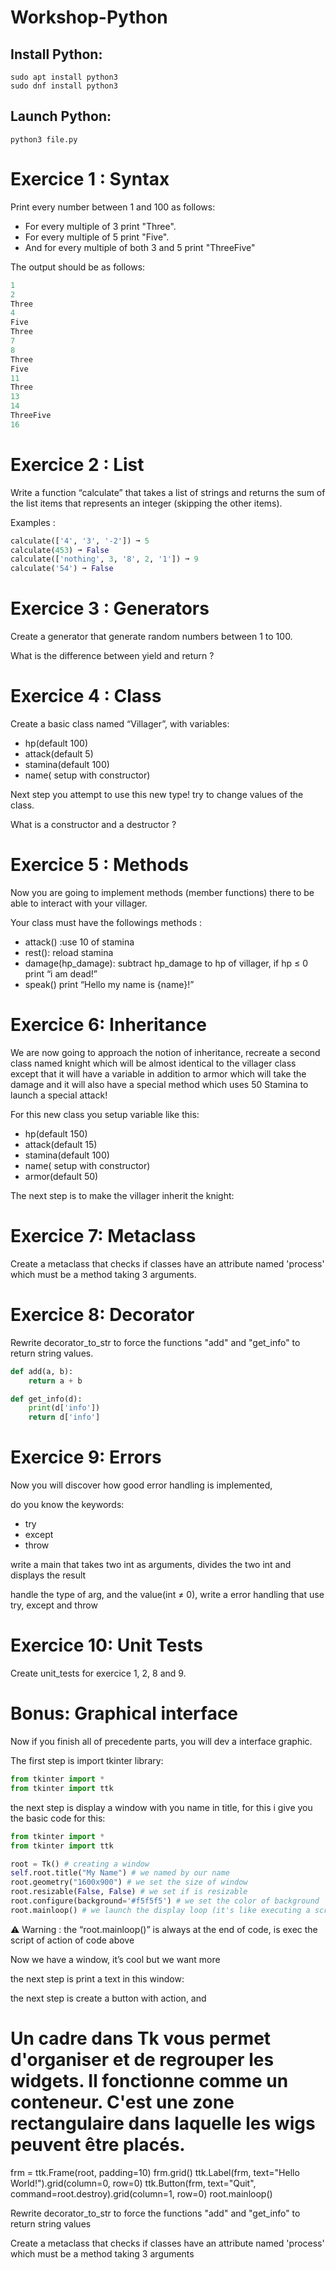 # Workshop-Python

## Install Python:

```
sudo apt install python3
sudo dnf install python3

```

## Launch Python:
```
python3 file.py
```
# Exercice 1 : Syntax

Print every number between 1 and 100 as follows:

- For every multiple of 3 print "Three".
- For every multiple of 5 print "Five".
- And for every multiple of both 3 and 5 print "ThreeFive"

The output should be as follows:

```py
1
2
Three
4
Five
Three
7
8
Three
Five
11
Three
13
14
ThreeFive
16

```
# Exercice 2 : List

Write a function “calculate” that takes a list of strings and
returns the sum of the list items that represents an integer (skipping the other items).

Examples :

```py
calculate(['4', '3', '-2']) ➞ 5
calculate(453) ➞ False
calculate(['nothing', 3, '8', 2, '1']) ➞ 9
calculate('54') ➞ False
```
# Exercice 3 : Generators

Create a generator that generate random numbers between 1 to 100.

What is the difference between yield and return ?

# Exercice 4 : Class

Create a basic class named “Villager”, with variables:

- hp(default 100)
- attack(default 5)
- stamina(default 100)
- name( setup with constructor)

Next step you attempt to use this new type! try to change values of the class.

What is a constructor and a destructor ?

# Exercice 5 : Methods

Now you are going to implement methods (member functions) there to be able to interact with your villager.

Your class must have the followings methods :

- attack() :use 10 of stamina
- rest(): reload stamina
- damage(hp_damage): subtract hp_damage to hp of villager, if hp ≤ 0 print “i am dead!”
- speak() print “Hello my name is {name}!”

# Exercice 6: Inheritance

We are now going to approach the notion of inheritance, recreate a second class named knight which will be almost identical to the villager class except that it will have a variable in addition to armor which will take the damage and it will also have a special method which uses 50 Stamina to launch a special attack!

For this new class you setup variable like this:

- hp(default 150)
- attack(default 15)
- stamina(default 100)
- name( setup with constructor)
- armor(default 50)

The next step is to make the villager inherit the knight:

# Exercice 7: Metaclass

Create a metaclass that checks if classes have an attribute named 'process' which must be a method taking 3 arguments.

# Exercice 8: Decorator

Rewrite decorator_to_str to force the functions "add" and "get_info" to return string values.

```python
def add(a, b):
    return a + b

def get_info(d):
    print(d['info'])
    return d['info']
```

# Exercice 9: Errors

Now you will discover how good error handling is implemented,

do you know the keywords:

- try
- except
- throw

write a main that takes two int as arguments, divides the two int and displays the result

handle the type of arg, and the value(int ≠ 0), write a error handling that use try, except and throw

# Exercice 10: Unit Tests

Create unit_tests for exercice 1, 2, 8 and 9.

# Bonus: Graphical interface

Now if you finish all of precedente parts, you will dev a interface graphic.

The first step is import tkinter library:

```python
from tkinter import *
from tkinter import ttk
```

the next step is display a window with you name in title, for this i give you the basic code for this:

```python
from tkinter import *
from tkinter import ttk

root = Tk() # creating a window
self.root.title("My Name") # we named by our name
root.geometry("1600x900") # we set the size of window
root.resizable(False, False) # we set if is resizable 
root.configure(background='#f5f5f5') # we set the color of background
root.mainloop() # we launch the display loop (it's like executing a script)
```

⚠️ Warning : the “root.mainloop()” is always at the end of code, is exec the script of action of code above

Now we have a window, it’s cool but we want more

the next step is print a text in this window:

the next step is create a button with action,  and 

#
# Un cadre dans Tk vous permet d'organiser et de regrouper les widgets. Il fonctionne comme un conteneur. C'est une zone rectangulaire dans laquelle les wigs peuvent être placés.

frm = ttk.Frame(root, padding=10) 
frm.grid()
ttk.Label(frm, text="Hello World!").grid(column=0, row=0)
ttk.Button(frm, text="Quit", command=root.destroy).grid(column=1, row=0)
root.mainloop()

Rewrite decorator_to_str to force the functions "add" and "get_info" to return string values

Create a metaclass that checks if classes have an attribute named 'process' which must be a method taking 3 arguments
